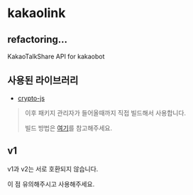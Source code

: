 # kakaolink

## refactoring...
KakaoTalkShare API for kakaobot

## 사용된 라이브러리
- [crypto-js](https://github.com/brix/crypto-js)
> 이후 패키지 관리자가 들어올때까지 직접 빌드해서 사용합니다.
>
> 빌드 방법은 [여기](docs/HOW_TO_BUILD.md)를 참고해주세요.

## v1
v1과 v2는 서로 호환되지 않습니다.

이 점 유의해주시고 사용해주세요.